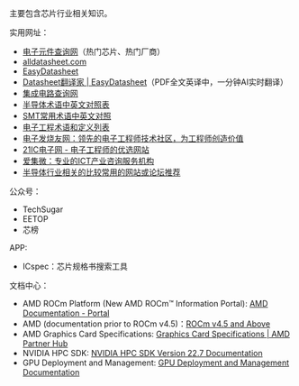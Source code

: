主要包含芯片行业相关知识。

实用网址：

* [电子元件查询网](https://pdf.elecfans.com/)（热门芯片、热门厂商）
* [alldatasheet.com](https://www.alldatasheet.com/)
* [EasyDatasheet](https://easydatasheet.cn/)
* [Datasheet翻译家 | EasyDatasheet](https://easydatasheet.cn/translate)（PDF全文英译中，一分钟AI实时翻译）
* [集成电路查询网](https://www.datasheet5.com/)
* [半导体术语中英文对照表](https://zhuanlan.zhihu.com/p/115831075)
* [SMT常用术语中英文对照](http://www.fanyijia.com/news_view.asp?id=679)
* [电子工程术语和定义列表](https://www.maximintegrated.com/cn/glossary/definitions.mvp/terms/all)
* [电子发烧友网：领先的电子工程师技术社区，为工程师创造价值](http://www.elecfans.com/)
* [21IC电子网 - 电子工程师的优选网站](https://www.21ic.com/)
* [爱集微：专业的ICT产业咨询服务机构](https://laoyaoba.com/)
* [半导体行业相关的比较常用的网站或论坛推荐](https://www.zhihu.com/question/21125910)

公众号：

* TechSugar
* EETOP
* 芯榜

APP:

* ICspec：芯片规格书搜索工具

文档中心：

* AMD ROCm Platform (New AMD ROCm™ Information Portal): [AMD Documentation - Portal](https://docs.amd.com/) 
* AMD (documentation prior to ROCm v4.5)：[ROCm v4.5 and Above](https://rocmdocs.amd.com/en/latest/index.html)
* AMD Graphics Card Specifications: [Graphics Card Specifications | AMD Partner Hub](https://www.amd.com/en/partner/graphics)
* NVIDIA HPC SDK: [NVIDIA HPC SDK Version 22.7 Documentation](https://docs.nvidia.com/hpc-sdk/index.html)
* GPU Deployment and Management: [GPU Deployment and Management Documentation](https://docs.nvidia.com/deploy/index.html)

